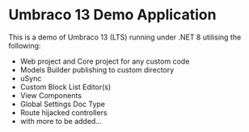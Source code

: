 # Umbraco 13 Demo Application

This is a demo of Umbraco 13 (LTS) running under .NET 8 utilising the following:

- Web project and Core project for any custom code
- Models Builder publishing to custom directory
- uSync
- Custom Block List Editor(s)
- View Components
- Global Settings Doc Type
- Route hijacked controllers
- with more to be added...